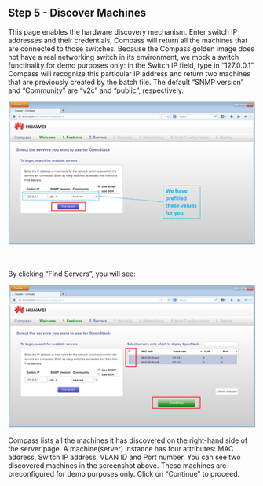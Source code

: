 <h2 id="step-five">Step 5 - Discover Machines</h2>

This page enables the hardware discovery mechanism. Enter switch IP addresses and their credentials, Compass will return all the machines that are connected to those switches. Because the Compass golden image does not have a real networking switch in its environment, we mock a switch functinality for demo purposes only: in the Switch IP field, type in “127.0.0.1”. Compass will recognize this particular IP address and return two machines that are previously created by the batch file. The default “SNMP version” and “Community” are “v2c” and “public”, respectively.

![Find servers](/img/5_find_servers.png)

<br />
<br />
By clicking “Find Servers”, you will see:

![Select servers](/img/5_found_servers.png)

Compass lists all the machines it has discovered on the right-hand side of the server page. A machine(server) instance has four attributes: MAC address, Switch IP address, VLAN ID and Port number. You can see two discovered machines in the screenshot above. These machines are preconfigured for demo purposes only. Click on “Continue” to proceed.

